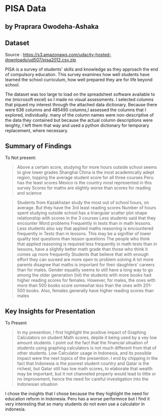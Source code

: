 # PISA Data
## by Praprara Owodeha-Ashaka


## Dataset
Source : https://s3.amazonaws.com/udacity-hosted-downloads/ud507/pisa2012.csv.zip

PISA is a survey of students' skills and knowledge as they approach the end of compulsory education. This survey examines
    how well students have learned the school curriculum,
    how well prepared they are for life beyond school.
    
The dataset was too large to load on the spreadsheet software available to me (microsoft excel) so I made no visual assessments. I selected columns that piqued my interest through the attached data dictionary. Because there were 636 columns and 485490 columns,I assessed the columns that I explored, individually. many of the column names were non-descriptive of the data they contained but because the actual column descriptions were lenghty, I left them that way and used a python dictionary for temporary replacement, where necessary.



## Summary of Findings


To Not present: 

> Above a certain score, studying for more hours outside school seems to give lower grades
> Shanghai China is the most academically adept region, topping the average student score for all three courses
> Peru has the least scores
> Mexico is the country most represented in this survey
> Scores for maths are slightly worse than scores for reading and science

> Students from Kazakhstan study the most out of school hours, on average. But they have the 3rd least reading scores
> Number of hours spent studying outside school has a triangular scatter plot shape relationship with scores in the 3 courses
> Less students said that they encounter Word problems Frequently in tests than in math lessons.
> Less students also say that applied maths reasoning is encountered frequently in Tests than in lessons. This may be a signifier of lower quality test questions than lesson questions
> The people who think that applied reasoning is required less frequently in math tests than in lessons, have a slightly better math grade than those who think it comes up more frequently
> Students that believe that with enough effort they can suceed are more open to problem solving
> A lot more parents disagree that maths is important for their daughters' careers than for males. Gender equality seems to still have a long way to go among the older generation (lol)
> the students with more books had higher reading scores for females. However, for males, the ones with more than 500 books score somewhat less than the ones with 201-500 books. Also, females generally have higher reading scores than males


## Key Insights for Presentation

To Present


>In my presention, I first highlight the positive impact of Graphing Calculators on student Math scores, depite it being used by a vey low amount students. I point out the fact that the financial situation of students using graphing calculators
 is not much different from that of other students. Low Calculator usage in Indonesia, and its possible impact were the next topics of the presention. I end by chipping in the fact that Indonesia is the poorest student country and Qatar is the richest, but Qatar still has low math scores, to elaborate that wealth may be important, but it not channeled properly would lead to little or no improvement, hence the need for careful investigation into the Indonesian situation


I chose the insights that I chose because the they highlight the need for education reform in Indonesia. Peru has a worse performnce but I find it very interesting that so many students do not even use a calculator in indonesia.
